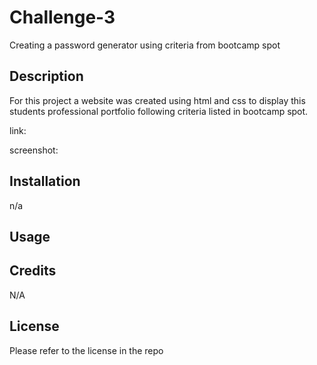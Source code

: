 # Challenge-3
Creating a password generator using criteria from bootcamp spot

## Description
For this project a website was created using html and css to display this students professional portfolio following criteria listed in bootcamp spot.

link:


screenshot:


## Installation
n/a

## Usage


## Credits
N/A

## License
Please refer to the license in the repo
